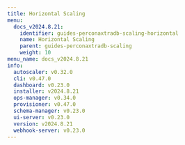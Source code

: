 ```yaml
---
title: Horizontal Scaling
menu:
  docs_v2024.8.21:
    identifier: guides-perconaxtradb-scaling-horizontal
    name: Horizontal Scaling
    parent: guides-perconaxtradb-scaling
    weight: 10
menu_name: docs_v2024.8.21
info:
  autoscaler: v0.32.0
  cli: v0.47.0
  dashboard: v0.23.0
  installer: v2024.8.21
  ops-manager: v0.34.0
  provisioner: v0.47.0
  schema-manager: v0.23.0
  ui-server: v0.23.0
  version: v2024.8.21
  webhook-server: v0.23.0
---
```


